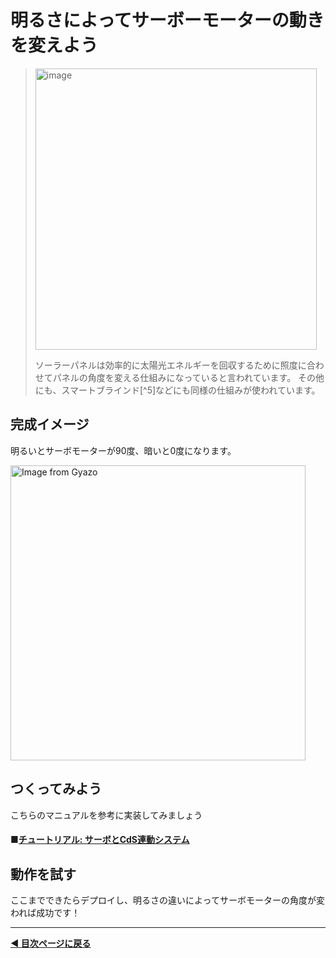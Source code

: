 # 明るさによってサーボーモーターの動きを変えよう

> <img width="450" alt="image" src="https://github.com/user-attachments/assets/ac7b4f5c-0997-47ca-af70-f8e419bcc3ff" />
>    
> ソーラーパネルは効率的に太陽光エネルギーを回収するために照度に合わせてパネルの角度を変える仕組みになっていると言われています。
> その他にも、スマートブラインド[^5]などにも同様の仕組みが使われています。

## 完成イメージ

明るいとサーボモーターが90度、暗いと0度になります。

<a href="https://gyazo.com/371d98adc6a3a8e67e192c4132de5cd2"><img src="https://i.gyazo.com/371d98adc6a3a8e67e192c4132de5cd2.gif" alt="Image from Gyazo" width="472"/></a>

## つくってみよう
こちらのマニュアルを参考に実装してみましょう  
#### ■[チュートリアル: サーボとCdS連動システム](https://zenn.dev/protoout/books/07_node-red-obniz/viewer/tutorial-servo-cds)  

  
## 動作を試す
ここまでできたらデプロイし、明るさの違いによってサーボモーターの角度が変われば成功です！

---

**[◀ 目次ページに戻る](../readme.md)**
